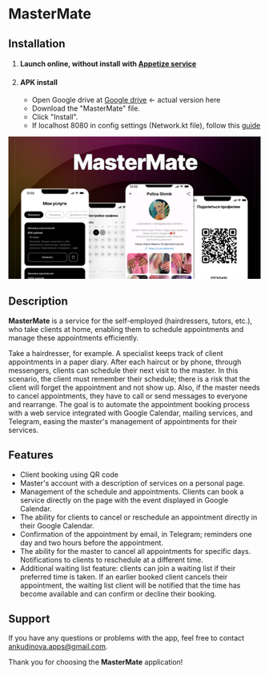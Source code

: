 # MasterMate 



## Installation


1. ####  Launch online, without install with [Appetize service](https://appetize.io/app/zum4pjobuilzfqsf7degyduijm?device=pixel7&osVersion=13.0)

2. ####  APK install
   - Open Google drive at [Google drive](https://drive.google.com/drive/folders/10UHVCAwOTWVzNMxHMmq8H1EpR8hKntv-?usp=sharing) <- actual version here
   - Download the "MasterMate" file.
   - Click "Install".
   - If localhost 8080 in config settings (Network.kt file), follow this [guide](https://github.com/lloppy/SkillSched/blob/main/guide.md)


![Иллюстрация к проекту](https://github.com/lloppy/SkillSched/blob/main/cover.png)




## Description
**MasterMate** is a service for the self-employed (hairdressers, tutors, etc.), who take clients at home, enabling them to schedule appointments and manage these appointments efficiently.

Take a hairdresser, for example. A specialist keeps track of client appointments in a paper diary. After each haircut or by phone, through messengers, clients can schedule their next visit to the master. In this scenario, the client must remember their schedule; there is a risk that the client will forget the appointment and not show up. Also, if the master needs to cancel appointments, they have to call or send messages to everyone and rearrange.
The goal is to automate the appointment booking process with a web service integrated with Google Calendar, mailing services, and Telegram, easing the master's management of appointments for their services.





## Features

- Client booking using QR code
- Master's account with a description of services on a personal page.
- Management of the schedule and appointments. Clients can book a service directly on the page with the event displayed in Google Calendar.
- The ability for clients to cancel or reschedule an appointment directly in their Google Calendar.
- Confirmation of the appointment by email, in Telegram; reminders one day and two hours before the appointment.
- The ability for the master to cancel all appointments for specific days. Notifications to clients to reschedule at a different time.
- Additional waiting list feature: clients can join a waiting list if their preferred time is taken. If an earlier booked client cancels their appointment, the waiting list client will be notified that the time has become available and can confirm or decline their booking.




## Support

If you have any questions or problems with the app, feel free to contact [ankudinova.apps@gmail.com](mailto:ankudinova.apps@gmail.com).

Thank you for choosing the **MasterMate** application!
